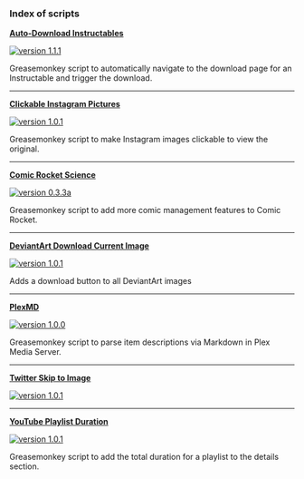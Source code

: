 ### Index of scripts

**[Auto-Download Instructables](https://github.com/chimericdream/GreasemonkeyScripts/raw/master/dist/auto-download-instructables/)**

[![version 1.1.1](https://img.shields.io/badge/version-1.1.1-brightgreen.svg)](https://github.com/chimericdream/GreasemonkeyScripts/raw/master/dist/auto-download-instructables/)

Greasemonkey script to automatically navigate to the download page for an Instructable and trigger the download.

-----

**[Clickable Instagram Pictures](https://github.com/chimericdream/GreasemonkeyScripts/raw/master/dist/clickable-instagram-pictures/)**

[![version 1.0.1](https://img.shields.io/badge/version-1.0.1-brightgreen.svg)](https://github.com/chimericdream/GreasemonkeyScripts/raw/master/dist/clickable-instagram-pictures/)

Greasemonkey script to make Instagram images clickable to view the original.

-----

**[Comic Rocket Science](https://github.com/chimericdream/GreasemonkeyScripts/raw/master/dist/comic-rocket-science/)**

[![version 0.3.3a](https://img.shields.io/badge/version-0.3.3a-brightgreen.svg)](https://github.com/chimericdream/GreasemonkeyScripts/raw/master/dist/comic-rocket-science/)

Greasemonkey script to add more comic management features to Comic Rocket.

-----

**[DeviantArt Download Current Image](https://github.com/chimericdream/GreasemonkeyScripts/raw/master/dist/deviantart-download-image/)**

[![version 1.0.1](https://img.shields.io/badge/version-1.0.1-brightgreen.svg)](https://github.com/chimericdream/GreasemonkeyScripts/raw/master/dist/deviantart-download-image/)

Adds a download button to all DeviantArt images

-----

**[PlexMD](https://github.com/chimericdream/GreasemonkeyScripts/raw/master/dist/plex-md/)**

[![version 1.0.0](https://img.shields.io/badge/version-1.0.0-brightgreen.svg)](https://github.com/chimericdream/GreasemonkeyScripts/raw/master/dist/plex-md/)

Greasemonkey script to parse item descriptions via Markdown in Plex Media Server.

-----

**[Twitter Skip to Image](https://github.com/chimericdream/GreasemonkeyScripts/raw/master/dist/twitter-skip-to-image/)**

[![version 1.0.1](https://img.shields.io/badge/version-1.0.1-brightgreen.svg)](https://github.com/chimericdream/GreasemonkeyScripts/raw/master/dist/twitter-skip-to-image/)

-----

**[YouTube Playlist Duration](https://github.com/chimericdream/GreasemonkeyScripts/raw/master/dist/youtube-playlist-duration/)**

[![version 1.0.1](https://img.shields.io/badge/version-1.0.1-brightgreen.svg)](https://github.com/chimericdream/GreasemonkeyScripts/raw/master/dist/youtube-playlist-duration/)

Greasemonkey script to add the total duration for a playlist to the details section.